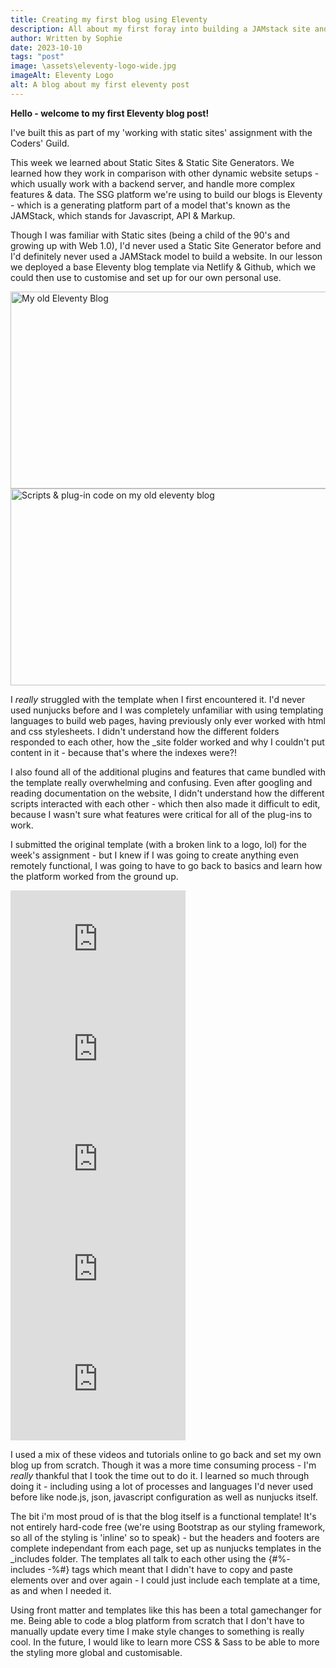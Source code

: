 ```yaml
---
title: Creating my first blog using Eleventy
description: All about my first foray into building a JAMstack site and how I managed to get this working (eventually)
author: Written by Sophie
date: 2023-10-10
tags: "post"
image: \assets\eleventy-logo-wide.jpg
imageAlt: Eleventy Logo
alt: A blog about my first eleventy post
---
```


<strong>Hello - welcome to my first Eleventy blog post!</strong>

I've built this as part of my 'working with static sites' assignment with the Coders' Guild. 

This week we learned about Static Sites & Static Site Generators. We learned how they work in comparison with other dynamic website setups - which usually work with a backend server, and handle more complex features & data. The SSG platform we're using to build our blogs is Eleventy - which is a generating platform part of a model that's known as the JAMStack, which stands for Javascript, API & Markup.

Though I was familiar with Static sites (being a child of the 90's and growing up with Web 1.0), I'd never used a Static Site Generator before and I'd definitely never used a JAMStack model to build a website. In our lesson we deployed a base Eleventy blog template via Netlify & Github, which we could then use to customise and set up for our own personal use. 

<img class="img-fluid col justify-content-center py-3" src="/assets/old-eleventy-blog.png" alt="My old Eleventy Blog" width="550" height="315">

<img class="img-fluid col justify-content-center py-3" src="/assets/old-blog-scripts.png" alt="Scripts & plug-in code on my old eleventy blog" width="550" height="315">

I <em>really</em> struggled with the template when I first encountered it. I'd never used nunjucks before and I was completely unfamiliar with using templating languages to build web pages, having previously only ever worked with html and css stylesheets. I didn't understand how the different folders responded to each other, how the _site folder worked and why I couldn't put content in it - because that's where the indexes were?!

I also found all of the additional plugins and features that came bundled with the template really overwhelming and confusing. Even after googling and reading documentation on the website, I didn't understand how the different scripts interacted with each other - which then also made it difficult to edit, because I wasn't sure what features were critical for all of the plug-ins to work. 

I submitted the original template (with a broken link to a logo, lol) for the week's assignment - but I knew if I was going to create anything even remotely functional, I was going to have to go back to basics and learn how the platform worked from the ground up. 

<div class= "py-3">
    <iframe width="280" height="176" src="https://www.youtube.com/embed/4wD00RT6d-g?si=V_jceMQliKlZZjWw" title="YouTube video player" frameborder="0" allow="accelerometer; autoplay; clipboard-write; encrypted-media; gyroscope; picture-in-picture; web-share" allowfullscreen></iframe>
</div>

<div class= "py-3">
    <iframe width="280" height="176" src="https://www.youtube.com/embed/7G5m6RDZ6cU?si=8JucHd77sF7KwQ6v" title="YouTube video player" frameborder="0" allow="accelerometer; autoplay; clipboard-write; encrypted-media; gyroscope; picture-in-picture; web-share" allowfullscreen></iframe>
</div>

<div class= "py-3">
    <iframe width="280" height="176" src="https://www.youtube.com/embed/BKdQEXqfFA0?si=yyqjtu0G8dLj2cM7" title="YouTube video player" frameborder="0" allow="accelerometer; autoplay; clipboard-write; encrypted-media; gyroscope; picture-in-picture; web-share" allowfullscreen></iframe>
</div>


<div class= "py-3">
<iframe width="280" height="176" src="https://www.youtube.com/embed/kzf9A9tkkl4?si=Cs4vb0ToXcytkRAg" title="YouTube video player" frameborder="0" allow="accelerometer; autoplay; clipboard-write; encrypted-media; gyroscope; picture-in-picture; web-share" allowfullscreen></iframe>
</div>

<div class= "py-3">
<iframe width="280" height="176" src="https://www.youtube.com/embed/uzM5lETc6Sg?si=OC805HVlCaJ6N5AS" title="YouTube video player" frameborder="0" allow="accelerometer; autoplay; clipboard-write; encrypted-media; gyroscope; picture-in-picture; web-share" allowfullscreen></iframe>
</div>


I used a mix of these videos and tutorials online to go back and set my own blog up from scratch. Though it was a more time consuming process - I'm <em>really</em> thankful that I took the time out to do it. I learned so much through doing it - including using a lot of processes and languages I'd never used before like node.js, json, javascript configuration as well as nunjucks itself.

The bit i'm most proud of is that the blog itself is a functional template! It's not entirely hard-code free (we're using Bootstrap as our styling framework, so all of the styling is 'inline' so to speak) - but the headers and footers are complete independant from each page, set up as nunjucks templates in the _includes folder. The templates all talk to each other using the {#%- includes -%#} tags which meant that I didn't have to copy and paste elements over and over again - I could just include each template at a time, as and when I needed it. 

Using front matter and templates like this has been a total gamechanger for me. Being able to code a blog platform from scratch that I don't have to manually update every time I make style changes to something is really cool. In the future, I would like to learn more CSS & Sass to be able to more the styling more global and customisable. 
